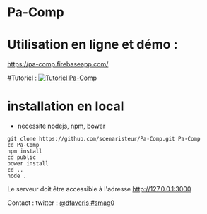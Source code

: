 # Pa-Comp

# Utilisation en ligne et démo :
https://pa-comp.firebaseapp.com/

#Tutoriel : 
[![Tutoriel Pa-Comp](http://img.youtube.com/vi/5RBjF6_IqNw/0.jpg)](http://www.youtube.com/watch?v=5RBjF6_IqNw)

# installation en local
- necessite nodejs, npm, bower

```
git clone https://github.com/scenaristeur/Pa-Comp.git Pa-Comp
cd Pa-Comp
npm install
cd public
bower install
cd ..
node . 
```

Le serveur doit être accessible à l'adresse http://127.0.0.1:3000

Contact :
twitter : [@dfaveris #smag0](https://twitter.com/intent/tweet?screen_name=DFaveris)









